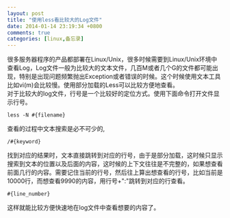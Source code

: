 ```yaml
---
layout: post
title: "使用less看比较大的Log文件"
date: 2014-01-14 23:19:34 +0800
comments: true
categories: [linux,备忘录]
---
```

很多服务器程序的产品都部署在Linux/Unix，很多时候需要到Linux/Unix环境中查看Log，Log文件一般为比较大的文本文件，几百M或者几个G的文件都可能出现，特别是出现问题频繁抛出Exception或者错误的时候。这个时候使用文本工具比如vi(m)会比较慢。使用部分加载的Less可以比较方便地查看。   
对于比较大的log文件，行号是一个比较好的定位方式。使用下面命令打开文件显示行号。
```
less -N #{filename}
```
查看的过程中文本搜索是必不可少的,
```
/#{keyword}
```
找到对应的结果时，文本直接跳转到对应的行号，由于是部分加载，这时候只显示搜索到文本的位置以及后面的内容，这时候的上下文往往是不完整的，如果想查看前面几行的内容。需要记住当前的行号，然后往上算出想查看的行号，比如当前是10000行，而想查看9990的内容，用行号+":"跳转到对应的行查看。
```
#{line_number}
```
这样就能比较方便快速地在log文件中查看想要的内容了。